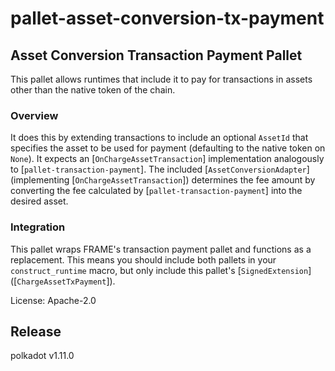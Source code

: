 # pallet-asset-conversion-tx-payment

## Asset Conversion Transaction Payment Pallet

This pallet allows runtimes that include it to pay for transactions in assets other than the
native token of the chain.

### Overview
It does this by extending transactions to include an optional `AssetId` that specifies the asset
to be used for payment (defaulting to the native token on `None`). It expects an
[`OnChargeAssetTransaction`] implementation analogously to [`pallet-transaction-payment`]. The
included [`AssetConversionAdapter`] (implementing [`OnChargeAssetTransaction`]) determines the fee
amount by converting the fee calculated by [`pallet-transaction-payment`] into the desired
asset.

### Integration
This pallet wraps FRAME's transaction payment pallet and functions as a replacement. This means
you should include both pallets in your `construct_runtime` macro, but only include this
pallet's [`SignedExtension`] ([`ChargeAssetTxPayment`]).

License: Apache-2.0


## Release

polkadot v1.11.0
